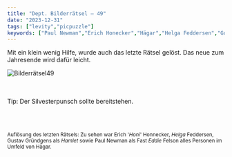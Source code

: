 ```yaml
---
title: "Dept. Bilderrätsel – 49"
date: "2023-12-31"
tags: ["levity","picpuzzle"]
keywords: ["Paul Newman","Erich Honecker","Hägar","Helga Feddersen","Gustav Gründgens","Rita Süssmuth","Alfred Hitchcock","Martin Stich","Else Laska-Schüler"]
---
```

Mit ein klein wenig Hilfe, wurde auch das letzte Rätsel gelöst. Das neue zum Jahresende wird dafür leicht.
<br/>

<img  src="/assets/img/picpuzzle49.webp" alt="Bilderrätsel49">

<br/>
<br/>
<br/>

Tip: Der Silvesterpunsch sollte bereitstehen.

<br/>
<br/>

<sup>Auflösung des letzten Rätsels: Zu sehen war Erich  '<i>Honi</i>' Honnecker, <i>Helga</i> Feddersen, Gustav Gründgens als <i>Hamlet</i> sowie Paul Newman als Fast <i>Eddie</i> Felson alles Personen im Umfeld von Hägar.
<sup>